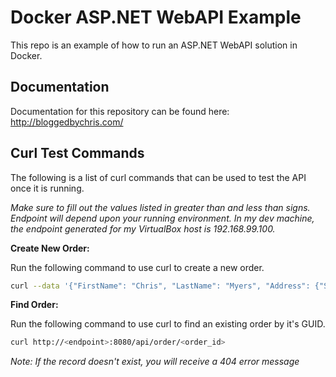 # Docker ASP.NET WebAPI Example
This repo is an example of how to run an ASP.NET WebAPI solution in Docker.

## Documentation
Documentation for this repository can be found here: http://bloggedbychris.com/

## Curl Test Commands
The following is a list of curl commands that can be used to test the API once it is running.

*Make sure to fill out the values listed in greater than and less than signs.  Endpoint will depend upon your running environment.  In my dev machine, the endpoint generated for my VirtualBox host is 192.168.99.100.*

**Create New Order:**

Run the following command to use curl to create a new order.
```bash
curl --data '{"FirstName": "Chris", "LastName": "Myers", "Address": {"Street1": "123 Abc St", "City": "Phoenix", "State": "AZ", "Zip": "123456"}}' http://<endpoint>:8080/api/order
```
**Find Order:**

Run the following command to use curl to find an existing order by it's GUID.  
```bash
curl http://<endpoint>:8080/api/order/<order_id>
```
*Note: If the record doesn't exist, you will receive a 404 error message*